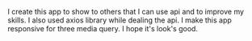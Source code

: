 I create this app to show to others that I can use api and to improve my skills.
I also used axios library while dealing the api.
I make this app responsive for three media query.
I hope it's look's good.
